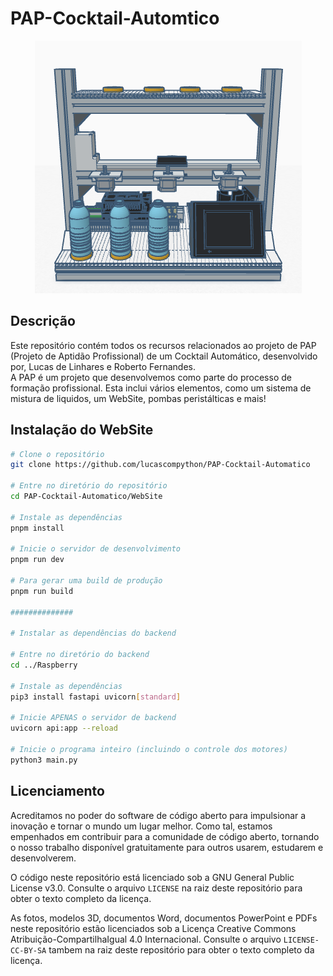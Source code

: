# PAP-Cocktail-Automtico
<div align="center">
    <img src="./Fotos/imagem_modelo3d.png" />
</div>


## Descrição

Este repositório contém todos os recursos relacionados ao projeto de PAP (Projeto de Aptidão Profissional) de um Cocktail Automático, desenvolvido por, Lucas de Linhares e Roberto Fernandes.  
A PAP é um projeto que desenvolvemos como parte do processo de formação profissional.    Esta inclui vários elementos, como um sistema de mistura de liquidos, um WebSite, pombas peristálticas e mais!



## Instalação do WebSite

```bash
# Clone o repositório
git clone https://github.com/lucascompython/PAP-Cocktail-Automatico

# Entre no diretório do repositório
cd PAP-Cocktail-Automatico/WebSite

# Instale as dependências
pnpm install

# Inicie o servidor de desenvolvimento
pnpm run dev

# Para gerar uma build de produção
pnpm run build

##############

# Instalar as dependências do backend

# Entre no diretório do backend
cd ../Raspberry

# Instale as dependências
pip3 install fastapi uvicorn[standard]

# Inicie APENAS o servidor de backend
uvicorn api:app --reload

# Inicie o programa inteiro (incluindo o controle dos motores)
python3 main.py


```


## Licenciamento

Acreditamos no poder do software de código aberto para impulsionar a inovação e tornar o mundo um lugar melhor. Como tal, estamos empenhados em contribuir para a comunidade de código aberto, tornando o nosso trabalho disponível gratuitamente para outros usarem, estudarem e desenvolverem.

O código neste repositório está licenciado sob a GNU General Public License v3.0. Consulte o arquivo `LICENSE` na raiz deste repositório para obter o texto completo da licença.

As fotos, modelos 3D, documentos Word, documentos PowerPoint e PDFs neste repositório estão licenciados sob a Licença Creative Commons Atribuição-CompartilhaIgual 4.0 Internacional. Consulte o arquivo `LICENSE-CC-BY-SA` tambem na raiz deste repositório para obter o texto completo da licença.
